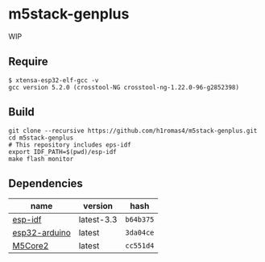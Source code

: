 # m5stack-genplus

WIP

## Require

```
$ xtensa-esp32-elf-gcc -v
gcc version 5.2.0 (crosstool-NG crosstool-ng-1.22.0-96-g2852398)
```

## Build

```
git clone --recursive https://github.com/h1romas4/m5stack-genplus.git
cd m5stack-genplus
# This repository includes eps-idf
export IDF_PATH=$(pwd)/esp-idf
make flash monitor
```

## Dependencies

|name|version|hash|
|-|-|-|
|[esp-idf](https://github.com/espressif/esp-idf)|latest-3.3|`b64b375`|
|[esp32-arduino](https://github.com/espressif/arduino-esp32)|latest|`3da04ce`|
|[M5Core2](https://github.com/m5stack/M5Core2)|latest|`cc551d4`|
